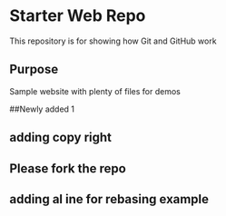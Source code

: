 # Starter Web Repo

This repository is for showing how Git and GitHub work

## Purpose

Sample website with plenty of files for demos

##Newly added 1
## adding copy right
## Please fork the repo 
## adding al ine for rebasing example
